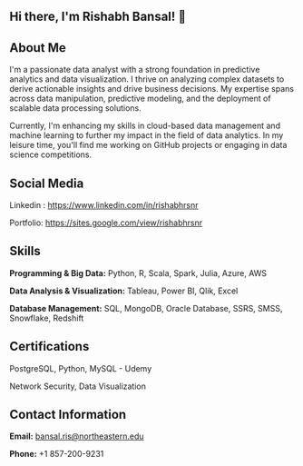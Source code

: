 ## Hi there, I'm Rishabh Bansal! 👋

## About Me
I'm a passionate data analyst with a strong foundation in predictive analytics and data visualization. I thrive on analyzing complex datasets to derive actionable insights and drive business decisions. My expertise spans across data manipulation, predictive modeling, and the deployment of scalable data processing solutions.

Currently, I'm enhancing my skills in cloud-based data management and machine learning to further my impact in the field of data analytics. In my leisure time, you'll find me working on GitHub projects or engaging in data science competitions.

## Social Media
Linkedin : https://www.linkedin.com/in/rishabhrsnr

Portfolio: https://sites.google.com/view/rishabhrsnr

## Skills
**Programming & Big Data:** Python, R, Scala, Spark, Julia, Azure, AWS

**Data Analysis & Visualization:** Tableau, Power BI, Qlik, Excel

**Database Management:** SQL, MongoDB, Oracle Database, SSRS, SMSS, Snowflake, Redshift

## Certifications
PostgreSQL, Python, MySQL - Udemy

Network Security, Data Visualization

## Contact Information
**Email:** bansal.ris@northeastern.edu

**Phone:** +1 857-200-9231
